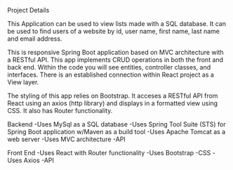 Project Details

This Application can be used to view lists made with a SQL database. It can be used to find users of a website by id, user name, first name, last name and email address. 

This is responsive Spring Boot application based on MVC architecture with a RESTful API. This app implements CRUD operations in both the front and back end. Within the code you will see entities, controller classes, and interfaces. There is an established connection within React project as a View layer.  

The styling of this app relies on Bootstrap. It acceses a RESTful API from React using an axios (http library) and displays in a formatted view using CSS. It also has Router functionality.
 

Backend 
 -Uses MySql as a SQL database
 -Uses Spring Tool Suite (STS) for Spring Boot application w/Maven as a build tool
 -Uses Apache Tomcat as a web server
 -Uses MVC architecture
 -API
 
 

Front End 
 -Uses React with Router functionality
 -Uses Bootstrap
 -CSS
 -Uses Axios
 -API
 
